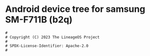 # Android device tree for samsung SM-F711B (b2q)

```
#
# Copyright (C) 2023 The LineageOS Project
#
# SPDX-License-Identifier: Apache-2.0
#
```
